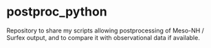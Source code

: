 # postproc_python
Repository to share my scripts allowing postprocessing of Meso-NH / Surfex output, and to compare it with observational data if available.
